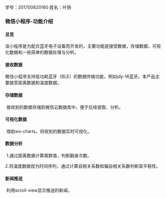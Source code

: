 学号：201700820160  									姓名：叶扬

### 微信小程序-功能介绍

#### 总览

​		该小程序是为配合蓝牙电子设备而开发的，主要功能是接受数据，存储数据，可视化数据和一些简单的数据处理与分析。

#### 接收数据

​		微信小程序支持低功耗蓝牙（BLE）的数据传输功能，例如jdy-16蓝牙。本产品主要接受距离数据和温度数据。

#### 存储数据

​		接收到的数据存储到微信云数据库中，便于后续提取、分析。

#### 可视化数据

​		借助wx-charts，将收到的数据实时可视化。

#### 数据分析

​		1.通过距离数据计算离群值，判断翻身次数。

​		2.将温度数据视为时间序列，通过计算自相关系数和偏自相关系数判断其平稳性。

#### 新闻推送

​		利用scroll-view显示推送的新闻。



